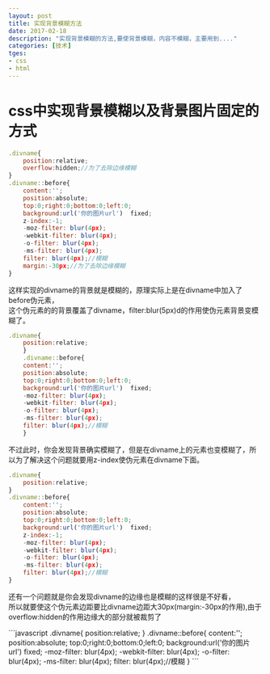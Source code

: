 ```yaml
---
layout: post
title: 实现背景模糊方法
date: 2017-02-18
description: "实现背景模糊的方法,要使背景模糊，内容不模糊，主要用到...."
categories: [技术]
tges:
- css
- html
---
```

<h1>css中实现背景模糊以及背景图片固定的方式</h1>

```javascript
.divname{
	position:relative;
	overflow:hidden;//为了去除边缘模糊
}
.divname::before{
	content:'';
	position:absolute;
	top:0;right:0;bottom:0;left:0;
	background:url('你的图片url')  fixed;
	z-index:-1;
	-moz-filter: blur(4px);
    -webkit-filter: blur(4px);
    -o-filter: blur(4px);
    -ms-filter: blur(4px);
    filter: blur(4px);//模糊
	margin:-30px;//为了去除边缘模糊
}
```
<p>这样实现的divname的背景就是模糊的，原理实际上是在divname中加入了before伪元素，<br />
这个伪元素的的背景覆盖了divname，filter:blur(5px)d的作用使伪元素背景变模糊了。<br />

```javascript
.divname{
	position:relative;
	}
	.divname::before{
	content:'';
	position:absolute;
	top:0;right:0;bottom:0;left:0;
	background:url('你的图片url')  fixed;	
	-moz-filter: blur(4px);
    -webkit-filter: blur(4px);
    -o-filter: blur(4px);
    -ms-filter: blur(4px);
    filter: blur(4px);//模糊
	}
```
不过此时，你会发现背景确实模糊了，但是在divname上的元素也变模糊了，所以为了解决这个问题就要用z-index使伪元素在divname下面。<br />
```javascript
.divname{
	position:relative;
}
.divname::before{
	content:'';
	position:absolute;
	top:0;right:0;bottom:0;left:0;
	background:url('你的图片url')  fixed;
	z-index:-1;
	-moz-filter: blur(4px);
    -webkit-filter: blur(4px);
    -o-filter: blur(4px);
    -ms-filter: blur(4px);
    filter: blur(4px);//模糊
}
```
<p>还有一个问题就是你会发现divname的边缘也是模糊的这样很是不好看，<br />所以就要使这个伪元素边距要比divname边距大30px(margin:-30px的作用),由于overflow:hidden的作用边缘大的部分就被裁剪了</p>
```javascript
	.divname{
	position:relative;
	}
	.divname::before{
	content:'';
	position:absolute;
	top:0;right:0;bottom:0;left:0;
	background:url('你的图片url')  fixed;	
	-moz-filter: blur(4px);
    -webkit-filter: blur(4px);
    -o-filter: blur(4px);
    -ms-filter: blur(4px);
    filter: blur(4px);//模糊
	}
```